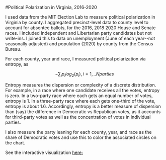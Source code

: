 #Political Polarization in Virginia, 2016-2020

I used data from the MIT Election Lab to measure political polarization in Virginia by county. I aggregated precinct-level data to county level to account for absentee ballots, for the 2016, 2018 2020 House and Senate races. I included Independent and Libertarian party candidates but not write-ins. I joined this to data on unemployment (June of each year--not seasonally adjusted) and population (2020) by county from the Census Bureau.

For each county, year and race, I measured political polarization via entropy, as

$$-\sum_i p_i log_2(p_i), i = 1,..N parties$$

Entropy measures the dispersion or complexity of a discrete distribution. For example, in a race where one candidate receives all the votes, entropy is zero. In a two-party race where each gets an equal number of votes, entropy is 1. In a three-party race where each gets one-third of the vote, entropy is about 1.6. Accordingly, entropy is a better measure of dispersion than (say) the difference in Democratic vs Republican votes, as it accounts for third-party votes as well as the concentration of votes in individual parties. 

I also measure the party leaning for each county, year, and race as the share of Democratic votes and use this to color the associated circles on the chart. 

See the interactive visualization [here:](https://charlie-kramer.github.io/va_voting_entropy/)
